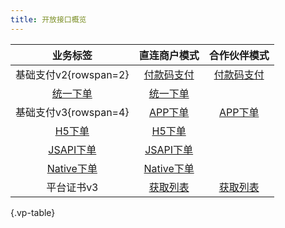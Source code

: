 ```yaml
---
title: 开放接口概览
---
```


| 业务标签 | 直连商户模式 | 合作伙伴模式
| :----: | :------: | :--------:
| 基础支付v2{rowspan=2} | [付款码支付](/openapi/v2/pay/micropay) | [付款码支付](/openapi/v2/pay/micropay)
|[统一下单](/openapi/v2/pay/unifiedorder) | [统一下单](/openapi/v2/pay/unifiedorder)
| 基础支付v3{rowspan=4} | [APP下单](/openapi/v3/pay/transactions/app) | [APP下单](/openapi/v3/pay/partner/transactions/app)
| [H5下单](/openapi/v3/pay/transactions/h5) | [H5下单](/openapi/v3/pay/partner/transactions/h5)
| [JSAPI下单](/openapi/v3/pay/transactions/jsapi) | [JSAPI下单](/openapi/v3/pay/partner/transactions/jsapi)
| [Native下单](/openapi/v3/pay/transactions/native) | [Native下单](/openapi/v3/pay/partner/transactions/native)
| 平台证书v3 | [获取列表](/openapi/v3/certificates) | [获取列表](/openapi/v3/certificates)

{.vp-table}
